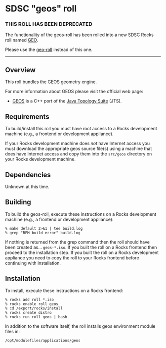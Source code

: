 # SDSC "geos" roll

### THIS ROLL HAS BEEN DEPRECATED

The functionality of the geos-roll has been rolled into a new SDSC Rocks roll named <a href="https://github.com/sdsc/geo-roll/" target="_blank">GEO</a>.

Please use the <a href="https://github.com/sdsc/geo-roll/" target="_blank">geo-roll</a> instead of this one.

-----

## Overview

This roll bundles the GEOS geometry engine.

For more information about GEOS please visit the official web page:

- <a href="http://trac.osgeo.org/geos/" target="_blank">GEOS</a> is a  C++ port
of the <a href="http://tsusiatsoftware.net/jts/main.html" target="_blank">Java
Topology Suite</a> (JTS).


## Requirements

To build/install this roll you must have root access to a Rocks development
machine (e.g., a frontend or development appliance).

If your Rocks development machine does *not* have Internet access you must
download the appropriate geos source file(s) using a machine that does
have Internet access and copy them into the `src/geos` directory on your
Rocks development machine.


## Dependencies

Unknown at this time.


## Building

To build the geos-roll, execute these instructions on a Rocks development
machine (e.g., a frontend or development appliance):

```shell
% make default 2>&1 | tee build.log
% grep "RPM build error" build.log
```

If nothing is returned from the grep command then the roll should have been
created as... `geos-*.iso`. If you built the roll on a Rocks frontend then
proceed to the installation step. If you built the roll on a Rocks development
appliance you need to copy the roll to your Rocks frontend before continuing
with installation.


## Installation

To install, execute these instructions on a Rocks frontend:

```shell
% rocks add roll *.iso
% rocks enable roll geos
% cd /export/rocks/install
% rocks create distro
% rocks run roll geos | bash
```

In addition to the software itself, the roll installs geos environment
module files in:

```shell
/opt/modulefiles/applications/geos
```
